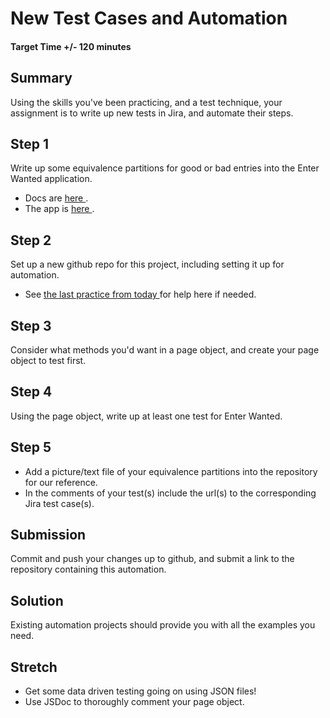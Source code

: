 # New Test Cases and Automation

#### Target Time +/- 120 minutes

## Summary

Using the skills you've been practicing, and a test technique, your assignment
is to write up new tests in Jira, and automate their steps.

## Step 1

Write up some equivalence partitions for good or bad entries into the Enter
Wanted application.

- Docs are
  <a href="https://devmountain-qa.github.io/enter-wanted/1.4_README.html" target="\blank">
  here </a>.
- The app is
  <a href="https://devmountain-qa.github.io/enter-wanted/1.4_Assignment/index.html" target="\blank">
  here </a>.

## Step 2

Set up a new github repo for this project, including setting it up for
automation.

- See <a href="./sp2.07.2.html"> the last practice from today </a> for help here
  if needed.

## Step 3

Consider what methods you'd want in a page object, and create your page object
to test first.

## Step 4

Using the page object, write up at least one test for Enter Wanted.

## Step 5

- Add a picture/text file of your equivalence partitions into the repository for
  our reference.
- In the comments of your test(s) include the url(s) to the corresponding Jira
  test case(s).

## Submission

Commit and push your changes up to github, and submit a link to the repository
containing this automation.

## Solution

Existing automation projects should provide you with all the examples you need.

## Stretch

- Get some data driven testing going on using JSON files!
- Use JSDoc to thoroughly comment your page object.
